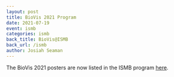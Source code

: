 ```yaml
---
layout: post
title: BioVis 2021 Program
date: 2021-07-19
event: ismb
categories: ismb
back_title: BioVis@ISMB
back_url: /ismb
author: Josiah Seaman
---
```

The BioVis 2021 posters are now listed in the ISMB program [here](http://biovis.net/2021/program_ismb/).

